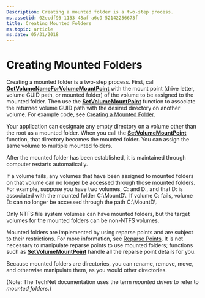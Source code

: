 ```yaml
---
Description: Creating a mounted folder is a two-step process.
ms.assetid: 02ecdf93-1133-48af-a6c9-52142256673f
title: Creating Mounted Folders
ms.topic: article
ms.date: 05/31/2018
---
```


# Creating Mounted Folders

Creating a mounted folder is a two-step process. First, call [**GetVolumeNameForVolumeMountPoint**](/windows/desktop/api/FileAPI/nf-fileapi-getvolumenameforvolumemountpointw) with the mount point (drive letter, volume GUID path, or mounted folder) of the volume to be assigned to the mounted folder. Then use the [**SetVolumeMountPoint**](/windows/desktop/api/WinBase/nf-winbase-setvolumemountpointa) function to associate the returned volume GUID path with the desired directory on another volume. For example code, see [Creating a Mounted Folder](mounting-a-volume-at-a-mount-point.md).

Your application can designate any empty directory on a volume other than the root as a mounted folder. When you call the [**SetVolumeMountPoint**](/windows/desktop/api/WinBase/nf-winbase-setvolumemountpointa) function, that directory becomes the mounted folder. You can assign the same volume to multiple mounted folders.

After the mounted folder has been established, it is maintained through computer restarts automatically.

If a volume fails, any volumes that have been assigned to mounted folders on that volume can no longer be accessed through those mounted folders. For example, suppose you have two volumes, C: and D:, and that D: is associated with the mounted folder C:\\MountD\\. If volume C: fails, volume D: can no longer be accessed through the path C:\\MountD\\.

Only NTFS file system volumes can have mounted folders, but the target volumes for the mounted folders can be non-NTFS volumes.

Mounted folders are implemented by using reparse points and are subject to their restrictions. For more information, see [Reparse Points](reparse-points.md). It is not necessary to manipulate reparse points to use mounted folders; functions such as [**SetVolumeMountPoint**](/windows/desktop/api/WinBase/nf-winbase-setvolumemountpointa) handle all the reparse point details for you.

Because mounted folders are directories, you can rename, remove, move, and otherwise manipulate them, as you would other directories.

(Note: The TechNet documentation uses the term *mounted drives* to refer to *mounted folders*.)

 

 



